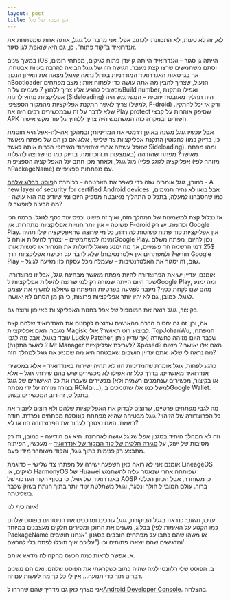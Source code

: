 ```yaml
---
layout: post
title: הגן הסגור של גוגל
---
```


לא, זה לא טעות, לא התכוונתי לכתוב אפל. אני מדבר על גוגל, אותה אחת שמפתחת את אנדרואיד ב"קוד פתוח". כן, גם היא שואפת לגן סגור.



במשך שנים iOS הייתה גן סגור – ואנדרואיד הייתה גן עדן פתוח לגיקים, מפתחי רומים, וסתם משתמשים שרצו קצת מעבר. הגישה הזו של גוגל הביאה להרבה בעיות אבטחה, אך בגרסאות האנדרואיד המודרניות בגדול נראה שגוגל מצאה את האיזון הנכון: הBootloader הנעול, שצריך להבין מה אתה עושה כדי לפתוח אותו; מצב מפתחים שבשביל להגיע אליו צריך ללחוץ 7 פעמים על הBuild number, ואפילו התקנת אפליקציות מחוץ לחנות (Sideloading) היה תהליך מאובטח יחסית – המשתמש היה צריך לאשר התקנת אפליקציות מהמקור הספציפי (למשל, F-droid) ורק אז יכל להתקין. שלא לדבר על זה שבמכשירים רבים היה את Play protect שסיפק אזהרות על קבצי APK חשודים ובמקרה כזה המשתמש היה צריך ללחוץ על עוד מקש אישור.

אבל עכשיו גוגל משנה באופן דרמטי את המדיניות; ובמהלך אה-לה-אפל היא חוסמת לחלוטין התקנת אפליקציות צד שלישי, אלא אם כן הם של מפתח מאושר (כן, בדיוק כמו שאפל עשתה אחרי שהאיחוד האירופי הכריח אותה לאשר Sideloading). ומהו מפתח מאושר? מפתח שהזדהה (באמצעות ת.ז וכדומה, בדיוק כמו מי שרוצה להעלות אפליקציה לגוגל פליי) מול גוגל, ולאחר מכן חתם על האפליקציה הספציפית (מזוהה לפי הPackageName) עם מפתחות ספציפיים.

כמובן, גוגל אומרים שזה כדי לשפר את האבטחה – ככותרת ה[פוסט בבלוג שלהם](https://android-developers.googleblog.com/2025/08/elevating-android-security.html) - 
A new layer of security for certified Android devices. אבל בואו לא נהיה תמימים, כמו שהסברנו למעלה, בתכל'ס התהליך מאובטח מספיק היום ומי שיודע מה הוא עושה – מה הבעיה לאפשר לו?

אז נצלול קצת למשמעות של המהלך הזה, ואיך זה פשוט יכניס עוד כסף לגוגל.
ברמה הכי פשוטה – אין יותר חנויות אפליקציות מתחרות. אין F-droid וכדומה. יש רק Google Play. אין אפליקציות קוד פתוח פשוטות להורדה, כל מי שרוצה שהאפליקציה שלו תהיה זמינה למשתמשים – יצטרך להעלות אותה לGoogle Play. נכון להיום, מפתח משלם 25$ דמי הרשמה חד פעמיים, אך מה ימנע מגוגל להעלות את המחיר או לעשות אותו חודשי? ולמפתחים אין אלטרנטיבות! שלא לדבר על רכישת אפליקציות דרך Google Play – שוב, זה יסגור את האלטרנטיבות – שעמלה מכל עסקה כזו מגיעה לגוגל.

אומנם, עדיין יש את הפרוצדורה להיות מפתח מאושר מבחינת גוגל, אבל זו פרוצדורה, שעד היום הייתה שמורה רק למי שרוצה להעלות אפליקציות לGoogle Play, ומה ימנע מהם שם לקחת כסף? מעבר לפגיעה בפרטיות המפתחים שיאלצו לחשוף את עצמם לגוגל.
כמובן, גם לא יהיו יותר אפליקציות פרוצות, כי הן מן הסתם לא יאושרו.

בקיצור, גוגל רואה את המונופול של אפל בחנות האפליקציות באייפון ורוצה גם.

אה, וכן, זה גם יחסום הרבה מהאנשים שרוצים לקסטם את האנדרואיד שלהם קצת מעבר.
האם אפליקציית Magisk לביצוע רוט תאושר? אולי. TopJohanWu, המפתח, עובד בגוגל. אבל מה לגבי Lucky Patcher, שכבר היום מזוהה כחשודה (אך עדיין ניתן לאשר התקנה) ? Mt Manager לעריכת אפליקציות? Xposed? האם אלו יאושרו? משום מה נראה לי שלא. אתם עדיין חושבים שאבטחה היא מה שמניע את גוגל למהלך הזה?

כרגע לפחות, גוגל אומרת שהמדיניות הזו לא תהיה ישירות באנדרואיד – אלא במכשירי אנדרואיד מאושרים. בדרך כלל זה אפילו לא מכשירים שיש בהם שירותי גוגל – אלא מכשירים שעברו את כל האישורים של גוגל (או בקיצור, מכשירים שנתמכים רשמית ולא בצורה מוזרה על ידי מפתח ROMים...), למשל כמו אלו שתומכים בGoogle Wallet. בתכל'ס, זה רוב המכשירים בשוק.

מה לגבי מפתחים פרטיים, שרוצים לבדוק את האפליקציות שלהם ולא רוצים לעבור את כל הפרוצדורה של הזיהוי?
גוגל מבטיחה שהיא מפתחת קונוסלת מפתחים נפרדת. תודה באמת. האם נצטרך לעבור את הפרוצדורה הזו או לא?

וזה לא המהלך היחיד בסגנון אפל שגוגל עושה לאחרונה. היא גם הודיעה – כמובן, זה רק מסיבות של יעול, על [סגירה חלקית של קוד המקור של אנדרואיד](https://www.androidauthority.com/google-android-development-aosp-3538503/) – מעכשיו, הפיתוח מתבצע רק פנימית בתוך גוגל, והקוד משוחרר מידי פעם.

אומנם אני לא רואה כאן השפעה ישירה על מפתחי צד שלישי – כדוגמת  LineageOS לגיקים, או HarmonyOS של Huawei  שפותחה אחרי שנאסר עליה להשתמש באנדרואיד של גוגל, כי בסוף הקוד העדכני של AOSP כן משוחרר, אבל הכיוון הכללי ברור.
עולם המובייל הולך ונסגר, וגוגל משתלטת עוד יותר בתוך הנתח בשוק שכבר בשליטתה.

איזה כיף לנו!

*עדכון חשוב:* כנראה בגלל הביקורת, גוגל עורכים ומרככים את הניסוחים בפוסט שלהם בבלוג, משנים את התוכן ומסירים חלקים מעצבנים במיוחד (כמו הקטע על האימות לפי PackageName או משהו שהם כתבו על מפתחים חובבים בסגנון "אנחנו חושבים עליכם איך תוכלו לפתח בלי להרשם") ומדגישים שהם ישארו פתוחים וכו'.

א. אפשר לראות כמה הכעס מהקהילה מדאיג אותם.

ב. הפוסט שלי רלוונטי למה שהיה כתוב כשקראתי את הפוסט שלהם.
ואם הם משנים דברים תוך כדי תנועה... אין לי כל כך מה לעשות עם זה.

אני מצרף כאן גם מדריך שהם שחררו ל[Android Developer Console](https://developer.android.com/developer-verification/assets/pdfs/introducing-the-android-developer-console.pdf).
בהצלחה.